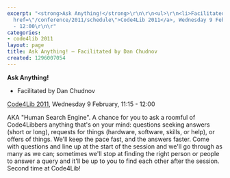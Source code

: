 ```yaml
---
excerpt: "<strong>Ask Anything!</strong>\r\n\r\n<ul>\r\n<li>Facilitated by Dan Chudnov</li>\r\n</ul>\r\n\r\n<a
  href=\"/conference/2011/schedule\">Code4Lib 2011</a>, Wednesday 9 February, 11:15
  - 12:00\r\n\r"
categories:
- code4lib 2011
layout: page
title: Ask Anything! – Facilitated by Dan Chudnov
created: 1296007054
---
```

<strong>Ask Anything!</strong>

<ul>
<li>Facilitated by Dan Chudnov</li>
</ul>

<a href="/conference/2011/schedule">Code4Lib 2011</a>, Wednesday 9 February, 11:15 - 12:00

AKA "Human Search Engine". A chance for you to ask a roomful of Code4Libbers anything that's on your mind: questions seeking answers (short or long), requests for things (hardware, software, skills, or help), or offers of things. We'll keep the pace fast, and the answers faster. Come with questions and line up at the start of the session and we'll go through as many as we can; sometimes we'll stop at finding the right person or people to answer a query and it'll be up to you to find each other after the session. Second time at Code4Lib!

